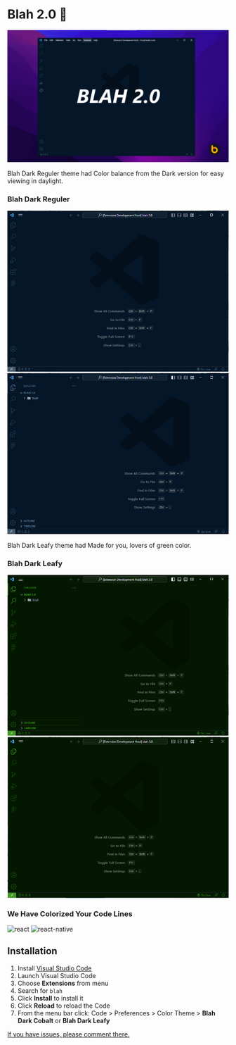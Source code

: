 # Blah 2.0 🐑

![main](images/main.png?raw=true)

Blah Dark Reguler theme had Color balance from the Dark version for easy viewing in daylight.

### Blah Dark Reguler

![main](images/blah-dark-reguler1.png?raw=true)
![sidebar](images/blah-dark-reguler2.png?raw=true)

Blah Dark Leafy theme had Made for you, lovers of green color.

### Blah Dark Leafy

![main](images/blah-dark-leafy1.png?raw=true)
![sidebar](images/blah-dark-leafy2.png?raw=true)

### We Have Colorized Your Code Lines

![react](images/readme-react.png?raw=true)
![react-native](images/readme-react-native.png?raw=true)

## Installation

1.  Install [Visual Studio Code](https://code.visualstudio.com/)
2.  Launch Visual Studio Code
3.  Choose **Extensions** from menu
4.  Search for `blah`
5.  Click **Install** to install it
6.  Click **Reload** to reload the Code
7.  From the menu bar click: Code > Preferences > Color Theme > **Blah Dark Cobalt** or **Blah Dark Leafy**

[If you have issues, please comment there.](https://github.com/Y-AmilaNirmal/blah/issues)